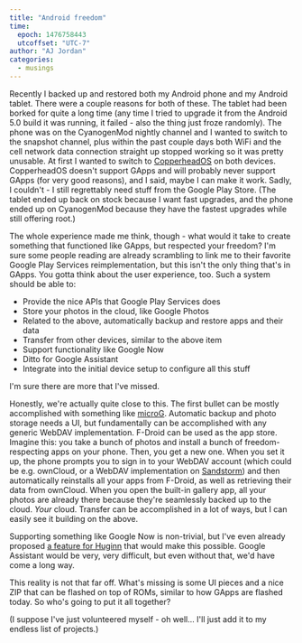 ```yaml
---
title: "Android freedom"
time:
  epoch: 1476758443
  utcoffset: "UTC-7"
author: "AJ Jordan"
categories:
  - musings
---
```


Recently I backed up and restored both my Android phone and my Android tablet. There were a couple reasons for both of these. The tablet had been borked for quite a long time (any time I tried to upgrade it from the Android 5.0 build it was running, it failed - also the thing just froze randomly). The phone was on the CyanogenMod nightly channel and I wanted to switch to the snapshot channel, plus within the past couple days both WiFi and the cell network data connection straight up stopped working so it was pretty unusable. At first I wanted to switch to [CopperheadOS][1] on both devices. CopperheadOS doesn't support GApps and will probably never support GApps (for very good reasons), and I said, maybe I can make it work. Sadly, I couldn't - I still regrettably need stuff from the Google Play Store. (The tablet ended up back on stock because I want fast upgrades, and the phone ended up on CyanogenMod because they have the fastest upgrades while still offering root.)

The whole experience made me think, though - what would it take to create something that functioned like GApps, but respected your freedom? I'm sure some people reading are already scrambling to link me to their favorite Google Play Services reimplementation, but this isn't the only thing that's in GApps. You gotta think about the user experience, too. Such a system should be able to:

* Provide the nice APIs that Google Play Services does
* Store your photos in the cloud, like Google Photos
* Related to the above, automatically backup and restore apps and their data
* Transfer from other devices, similar to the above item
* Support functionality like Google Now
* Ditto for Google Assistant
* Integrate into the initial device setup to configure all this stuff

I'm sure there are more that I've missed.

Honestly, we're actually quite close to this. The first bullet can be mostly accomplished with something like [microG][2]. Automatic backup and photo storage needs a UI, but fundamentally can be accomplished with any generic WebDAV implementation. F-Droid can be used as the app store. Imagine this: you take a bunch of photos and install a bunch of freedom-respecting apps on your phone. Then, you get a new one. When you set it up, the phone prompts you to sign in to your WebDAV account (which could be e.g. ownCloud, or a WebDAV implementation on [Sandstorm][3]) and then automatically reinstalls all your apps from F-Droid, as well as retrieving their data from ownCloud. When you open the built-in gallery app, all your photos are already there because they're seamlessly backed up to the cloud. _Your_ cloud. Transfer can be accomplished in a lot of ways, but I can easily see it building on the above.

Supporting something like Google Now is non-trivial, but I've even already proposed [a feature for Huginn][4] that would make this possible. Google Assistant would be very, very difficult, but even without that, we'd have come a long way.

This reality is not that far off. What's missing is some UI pieces and a nice ZIP that can be flashed on top of ROMs, similar to how GApps are flashed today. So who's going to put it all together?

(I suppose I've just volunteered myself - oh well... I'll just add it to my endless list of projects.)

 [1]: https://copperhead.co/android/
 [2]: https://microg.org/
 [3]: https://sandstorm.io/
 [4]: https://github.com/cantino/huginn/issues/1583
